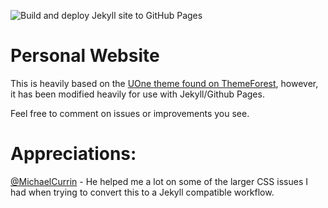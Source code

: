 ![Build and deploy Jekyll site to GitHub Pages](https://github.com/delize/delize.github.io/workflows/Build%20and%20deploy%20Jekyll%20site%20to%20GitHub%20Pages/badge.svg)

# Personal Website
This is heavily based on the [UOne theme found on ThemeForest](https://themeforest.net/item/uone-personal-portfolio-and-resume-template/25005328), however, it has been modified heavily for use with Jekyll/Github Pages.

Feel free to comment on issues or improvements you see.


# Appreciations:
[@MichaelCurrin](https://github.com/MichaelCurrin) - He helped me a lot on some of the larger CSS issues I had when trying to convert this to a Jekyll compatible workflow.
